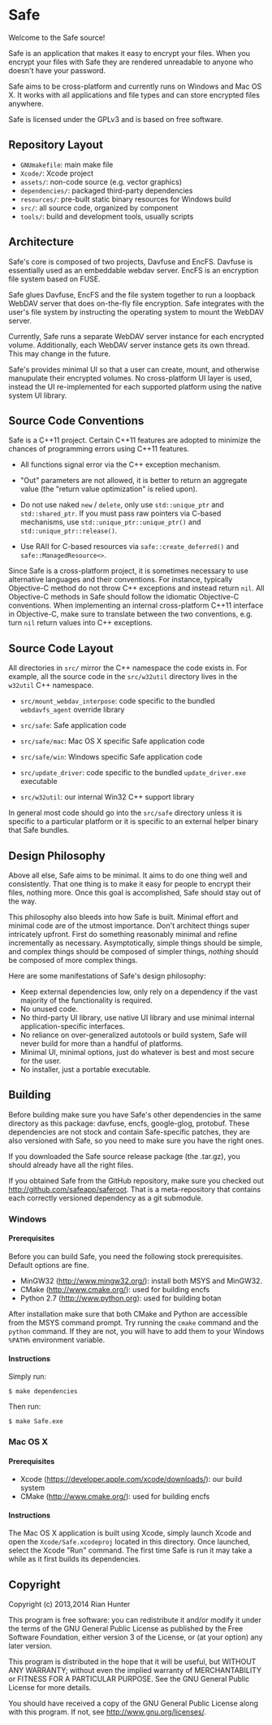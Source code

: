 # Safe

Welcome to the Safe source!

Safe is an application that makes it easy to
encrypt your files. When you encrypt your files with Safe
they are rendered unreadable to anyone who doesn't have your
password.

Safe aims to be cross-platform and currently runs on Windows and
Mac OS X. It works with all applications and file types and
can store encrypted files anywhere.

Safe is licensed under the GPLv3 and is based on free software.

## Repository Layout

* `GNUmakefile`: main make file
* `Xcode/`: Xcode project
* `assets/`: non-code source (e.g. vector graphics)
* `dependencies/`: packaged third-party dependencies
* `resources/`: pre-built static binary resources for Windows build
* `src/`: all source code, organized by component
* `tools/`: build and development tools, usually scripts

## Architecture

Safe's core is composed of two projects, Davfuse and EncFS.
Davfuse is essentially used as an embeddable webdav server.
EncFS is an encryption file system based on FUSE.

Safe glues Davfuse, EncFS and the file
system together to run a loopback WebDAV server that does on-the-fly
file encryption. Safe integrates with the user's
file system by instructing the operating system to
mount the WebDAV server.

Currently, Safe runs a separate WebDAV server instance for
each encrypted volume. Additionally, each WebDAV server instance
gets its own thread. This may change in the future.

Safe's provides minimal UI so that a user can create, mount,
and otherwise manupulate their encrypted
volumes. No cross-platform UI layer is used, instead the UI
re-implemented for each supported platform using the native
system UI library.

## Source Code Conventions

Safe is a C++11 project. Certain C++11 features are adopted to
minimize the chances of programming errors using C++11 features.

* All functions signal error via the C++ exception mechanism.

* "Out" parameters are not allowed, it is better to return an
  aggregate value (the "return value optimization" is relied upon).

* Do not use naked `new` / `delete`, only use `std::unique_ptr` and
  `std::shared_ptr`. If you must pass raw pointers via C-based
  mechanisms, use `std::unique_ptr::unique_ptr()` and
  `std::unique_ptr::release()`.

* Use RAII for C-based resources via `safe::create_deferred()` and
  `safe::ManagedResource<>`.

Since Safe is a cross-platform project, it is sometimes necessary
to use alternative languages and their conventions. For instance,
typically Objective-C method do not throw C++ exceptions and
instead return `nil`. All Objective-C methods in Safe should follow
the idiomatic Objective-C conventions. When implementing an internal
cross-platform C++11 interface in Objective-C, make sure to translate
between the two conventions, e.g. turn `nil` return values into C++
exceptions.

## Source Code Layout

All directories in `src/` mirror the C++ namespace the code exists
in. For example, all the source code in the `src/w32util` directory
lives in the `w32util` C++ namespace.

* `src/mount_webdav_interpose`: code specific to the bundled
   `webdavfs_agent` override library

* `src/safe`: Safe application code

* `src/safe/mac`: Mac OS X specific Safe application code

* `src/safe/win`: Windows specific Safe application code

* `src/update_driver`: code specific to the bundled
  `update_driver.exe` executable

* `src/w32util`: our internal Win32 C++ support library

In general most code should go into the `src/safe` directory unless
it is specific to a particular platform or it is specific to an
external helper binary that Safe bundles.

## Design Philosophy

Above all else, Safe aims to be minimal. It aims to do one thing
well and consistently. That one thing is to make it easy for
people to encrypt their files, nothing more. Once this goal
is accomplished, Safe should stay out of the way.

This philosophy also bleeds into how Safe is built. Minimal effort
and minimal code are of the utmost importance. Don't architect things
super intricately upfront. First do something reasonably minimal and
refine incrementally as necessary. Asymptotically, simple things should
be simple, and complex things should be composed of simpler things,
_nothing_ should be composed of more complex things.

Here are some manifestations of Safe's design philosophy:

* Keep external dependencies low, only rely on a dependency
  if the vast majority of the functionality is required.
* No unused code.
* No third-party UI library, use native UI library and use minimal
  internal application-specific interfaces.
* No reliance on over-generalized autotools or build system,
  Safe will never build for more than a handful of platforms.
* Minimal UI, minimal options, just do whatever is best and most
  secure for the user.
* No installer, just a portable executable.

## Building

Before building make sure you have Safe's other dependencies in the
same directory as this package: davfuse, encfs, google-glog,
protobuf. These dependencies are not stock and contain Safe-specific
patches, they are also versioned with Safe, so you need to make
sure you have the right ones.

If you downloaded the Safe source release package (the .tar.gz),
you should already have all the right files.

If you obtained Safe from the GitHub repository, make sure
you checked out http://github.com/safeapp/saferoot. That is a
meta-repository that contains each correctly versioned dependency
as a git submodule.

### Windows

#### Prerequisites

Before you can build Safe, you need the following stock
prerequisites. Default options are fine.

* MinGW32 (http://www.mingw32.org/): install both MSYS and MinGW32.
* CMake (http://www.cmake.org/): used for building encfs
* Python 2.7 (http://www.python.org): used for building botan

After installation make sure that both CMake and Python are accessible
from the MSYS command prompt. Try running the `cmake` command and the
`python` command. If they are not, you will have to add them to your
Windows `%PATH%` environment variable.

#### Instructions

Simply run:

```
$ make dependencies
```

Then run:

```
$ make Safe.exe
```

### Mac OS X

#### Prerequisites

* Xcode (https://developer.apple.com/xcode/downloads/): our build system
* CMake (http://www.cmake.org/): used for building encfs

#### Instructions

The Mac OS X application is built using Xcode, simply launch
Xcode and open the `Xcode/Safe.xcodeproj` located in this directory.
Once launched, select the Xcode "Run" command. The first time
Safe is run it may take a while as it first builds its
dependencies.

## Copyright

Copyright (c) 2013,2014 Rian Hunter

This program is free software: you can redistribute it and/or modify
it under the terms of the GNU General Public License as published by
the Free Software Foundation, either version 3 of the License, or
(at your option) any later version.

This program is distributed in the hope that it will be useful,
but WITHOUT ANY WARRANTY; without even the implied warranty of
MERCHANTABILITY or FITNESS FOR A PARTICULAR PURPOSE.  See the
GNU General Public License for more details.

You should have received a copy of the GNU General Public License
along with this program.  If not, see <http://www.gnu.org/licenses/>.

